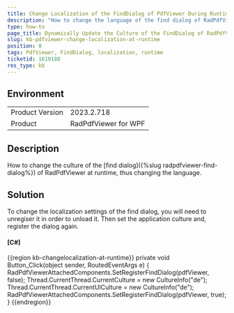 ```yaml
---
title: Change Localization of the FindDialog of PdfViewer During Runtime
description: "How to change the language of the find dialog of RadPdfViewer at runtime."
type: how-to
page_title: Dynamically Update the Culture of the FindDialog of RadPdfViewer
slug: kb-pdfviewer-change-localization-at-runtime
position: 0
tags: PdfViewer, FindDialog, localization, runtime
ticketid: 1619188
res_type: kb
---
```


## Environment

<table>
    <tbody>
        <tr>
            <td>Product Version</td>
            <td>2023.2.718</td>
        </tr>
        <tr>
            <td>Product</td>
            <td>RadPdfViewer for WPF</td>
        </tr>
    </tbody>
</table>

## Description

How to change the culture of the [find dialog]({%slug radpdfviewer-find-dialog%}) of RadPdfViewer at runtime, thus changing the language.

## Solution

To change the localization settings of the find dialog, you will need to unregiser it in order to unload it. Then set the application culture and, register the dialog again.

#### __[C#]__
{{region kb-changelocalization-at-runtime}}
	private void Button_Click(object sender, RoutedEventArgs e)
	{
	    	RadPdfViewerAttachedComponents.SetRegisterFindDialog(pdfViewer, false);
	    	Thread.CurrentThread.CurrentCulture = new CultureInfo("de");
	    	Thread.CurrentThread.CurrentUICulture = new CultureInfo("de");
	    	RadPdfViewerAttachedComponents.SetRegisterFindDialog(pdfViewer, true);
	}
{{endregion}}
